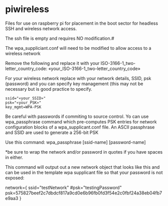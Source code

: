 # piwireless
Files for use on raspberry pi for placement in the boot sector for headless SSH and wireless network access.

The ssh file is empty and requires NO modification.#

The wpa_suppliciant.conf will need to be modified to allow access to a wireless network


Remove the following and replace it with your ISO-3166-1_two-letter_country_code: 
«your_ISO-3166-1_two-letter_country_code»

For your wireless network replace with your network details, SSID, psk (password) and you can specify key management (this may not be necessary but is good practice to specify.

    ssid="«your_SSID»"
    psk="«your_PSK»"
    key_mgmt=WPA-PSK

Be careful with passwords if commiting to source control. Yo can use wpa_passphrase command which pre-computes PSK entries for network configuration blocks of a wpa_supplicant.conf file. An ASCII passphrase and SSID are used to generate a 256-bit PSK

Use this command: wpa_passphrase [ssid-name] [password-name] 

*be sure to wrap the network and/or password in quotes if you have spaces in either.

This command will output out a new network object that looks like this and can be used in the template wpa supplicant file so that your password is not exposed:

network={
	ssid="testNetwork"
	#psk="testingPassword"
	psk=575827beef2c7dbdcf817a9cd0e6b96fb0fd3f54e2c0fbf24a38eb04fb7e9aa3
}
